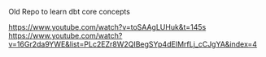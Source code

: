 Old Repo to learn dbt core concepts

https://www.youtube.com/watch?v=toSAAgLUHuk&t=145s 
https://www.youtube.com/watch?v=16Gr2da9YWE&list=PLc2EZr8W2QIBegSYp4dEIMrfLj_cCJgYA&index=4
